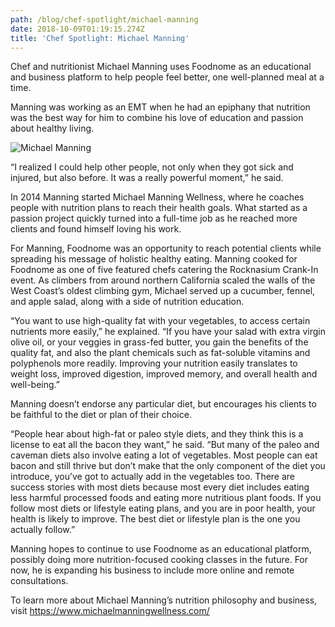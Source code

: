 ```yaml
---
path: /blog/chef-spotlight/michael-manning
date: 2018-10-09T01:19:15.274Z
title: 'Chef Spotlight: Michael Manning'
---
```

Chef and nutritionist Michael Manning uses Foodnome as an educational and business platform to help people feel better, one well-planned meal at a time.

Manning was working as an EMT when he had an epiphany that nutrition was the best way for him to combine his love of education and passion about healthy living.

![Michael Manning](/assets/michael-manning.jpeg)

“I realized I could help other people, not only when they got sick and injured, but also before. It was a really powerful moment,” he said.

In 2014 Manning started Michael Manning Wellness, where he coaches people with nutrition plans to reach their health goals. What started as a passion project quickly turned into a full-time job as he reached more clients and found himself loving his work.

For Manning, Foodnome was an opportunity to reach potential clients while spreading his message of holistic healthy eating. Manning cooked for Foodnome as one of five featured chefs catering the Rocknasium Crank-In event. As climbers from around northern California scaled the walls of the West Coast’s oldest climbing gym, Michael served up a cucumber, fennel, and apple salad, along with a side of nutrition education.

“You want to use high-quality fat with your vegetables, to access certain nutrients more easily,” he explained. “If you have your salad with extra virgin olive oil, or your veggies in grass-fed butter, you gain the benefits of the quality fat, and also the plant chemicals such as fat-soluble vitamins and polyphenols more readily. Improving your nutrition easily translates to weight loss, improved digestion, improved memory, and overall health and well-being.”

Manning doesn’t endorse any particular diet, but encourages his clients to be faithful to the diet or plan of their choice.

“People hear about high-fat or paleo style diets, and they think this is a license to eat all the bacon they want,” he said. “But many of the paleo and caveman diets also involve eating a lot of vegetables. Most people can eat bacon and still thrive but don’t make that the only component of the diet you introduce, you’ve got to actually add in the vegetables too. There are success stories with most diets because most every diet includes eating less harmful processed foods and eating more nutritious plant foods. If you follow most diets or lifestyle eating plans, and you are in poor health, your health is likely to improve. The best diet or lifestyle plan is the one you actually follow.”

Manning hopes to continue to use Foodnome as an educational platform, possibly doing more nutrition-focused cooking classes in the future. For now, he is expanding his business to include more online and remote consultations.

To learn more about Michael Manning’s nutrition philosophy and business, visit https://www.michaelmanningwellness.com/
